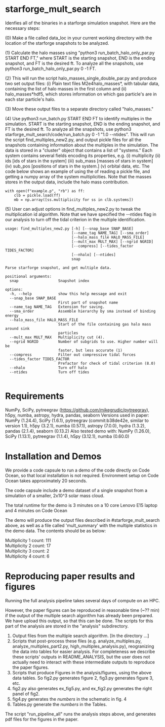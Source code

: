 

# starforge_mult_search

Idenfies all of the binaries in a starforge simulation snapshot. Here are the necessary
steps:

(0) Make a file called data_loc in your current working directory with the location
of the starforge snapshots to be analyzed.

(1) Calculate the halo masses using "python3 run_batch_halo_only_par.py START END FT,"
where START is the starting snapshot, END is the ending snapshot, and FT is the desired
ft. To analyze all the snapshots, use python3 run_batch_halo_only_par.py 0 -1 FT.

(2) This will run the script halo_masses_single_double_par.py and produce two set output files: (i) Plain text files M2e4halo_masses*, with
tabular data, containing the list of halo masses in the first column and 
(ii) halo_masses*hdf5, which stores information on which gas particle's are in
each star particle's halo.

(3) Move these output files to a separate directory called "halo_masses."

(4) Use python3 run_batch.py START END FT to identify multiples in the simulation.
START is the starting snapshot, END is the ending snapshot, and FT is the desired ft.
To analyze all the snapshots, use python3 starforge_mult_search/code/run_batch.py 0 -1 "1.0 --ntides".
This will run the script find_multiples_new2.py, and output pickle files for all the snapshots containing information about the multiples
in the simulation. The data is stored in a "cluster" object that contains a list of "systems."
Each system contains several fields encoding its properties, e.g.
(i) multiplicity (ii) ids [ids of stars in the system] (iii) sub_mass [masses of
stars in system] (iv) sub_pos [positions of stars in the system.] (v) orbital data, etc. The code below shows an example of using the 
of reading a pickle file, and getting a numpy array of the system multiplicities.
Note that the masses stores in the output data, include the halo mass contribution.

```
with open(f"example.p", "rb") as ff:
    clb = pickle.load(ff)
    mb = np.array([ss.multiplicity for ss in clb.systems])
```

(5) User can adjust options in find_multiples_new2.py to tweak the multiplication id 
algorithm. Note that we have specified the --ntides flag in our analysis to turn off
the tidal criterion in the multiple identification.

```
usage: find_multiples_new2.py [-h] [--snap_base SNAP_BASE]
                              [--name_tag NAME_TAG] [--sma_order]
                              [--halo_mass_file HALO_MASS_FILE]
                              [--mult_max MULT_MAX] [--ngrid NGRID]
                              [--compress] [--tides_factor TIDES_FACTOR]
                              [--nhalo] [--ntides]
                              snap

Parse starforge snapshot, and get multiple data.

positional arguments:
  snap                  Snapshot index

options:
  -h, --help            show this help message and exit
  --snap_base SNAP_BASE
                        First part of snapshot name
  --name_tag NAME_TAG   Extension for saving.
  --sma_order           Assemble hierarchy by sma instead of binding energy
  --halo_mass_file HALO_MASS_FILE
                        Start of the file containing gas halo mass around sink
                        particles
  --mult_max MULT_MAX   Multiplicity cut (4).
  --ngrid NGRID         Number of subgrids to use. Higher number will be
                        faster, but less accurate (1)
  --compress            Filter out compressive tidal forces
  --tides_factor TIDES_FACTOR
                        Prefactor for check of tidal criterion (8.0)
  --nhalo               Turn off halo
  --ntides              Turn off tides


  ```
# Requirements

NumPy, SciPy, pytreegrav (https://github.com/mikegrudic/pytreegrav), h5py, numba, astropy, hydra, pandas, seaborn
Versions used in paper: NumPy (1.24.4), SciPy (1.6.1), pytreegrav (commit:b38de42e, similar to version 1.1), h5py (3.2.1), numba (0.57.1),
astropy (7.0.0), hydra (1.3.2), pandas (2.1.4), seaborn (0.13.2)
Also tested demo with: NumPy (1.26.0), SciPy (1.13.1), pytreegrav (1.1.4), h5py (3.12.1), numba (0.60.0)


# Installation and Demos
We provide a code capsule to run a demo of the code directly on Code Ocean, so that local installation is not required. Environment setup on
Code Ocean takes approximately 20 seconds. 

The code capsule include a demo dataset of a single snapshot from a simulation of a
smaller, 2x10^3 solar mass cloud.

The total runtime for the demo is 3 minutes on a 10 core Lenovo E15 laptop and 4 minutes on Code Ocean

The demo will produce the output files described in #starforge_mult_search above, as well as a file called 'mult_summary' with
the multiple statistics in the demo data. The contents should be as below:

Multiplicity 1 count: 111\
Multiplicity 2 count: 17\
Multiplicity 3 count: 2\
Multiplicity 4 count: 6

# Reproducing paper results and figures
Running the full analysis pipeline takes several days of compute on an HPC.

However, the paper figures can be reproduced in reasonable time (~?? min) if the output of the 
multiple search algorithm has already been prepared. We have upload this output, so 
that this can be done. The scripts for this part of the analysis are stored in the 
"analysis" subdirectory.

1. Output files from the multiple search algorithm. [In the directory ...]
2. Scripts that post-process these files (e.g. analyze_multiples.py, analyze_multiples_part2.py,
high_multiples_analysis.py), reogranizing the data into tables for easier analysis. For completeness
we describe these scripts' outputs in README_ANALYSIS, but the user does not actually need to interact 
with these intermediate outputs to reproduce the paper figures.
3. Scripts that produce Figures in the analysis/figures, using the above data tables. 
So fig2.py generates figure 2, fig3.py generates figure 3, etc.
4. fig2.py also generates ex_fig5.py, and ex_fig2.py generates the right panel of fig2.
5. fig4.py generates the *numbers* in the schematic in fig. 4
6. Tables.py generate the *numbers* in the Tables.

The script "run_pipeline_all" runs the analysis steps above, and generates pdf files 
for the figures in the paper.


